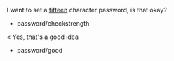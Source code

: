 I want to set a [fifteen](number/passlength) character password, is that okay?
* password/checkstrength

< Yes, that's a good idea
* password/good
